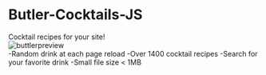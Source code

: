 # Butler-Cocktails-JS
Cocktail recipes for your site!
<br>
![buttlerpreview](https://user-images.githubusercontent.com/16135535/135518181-96b13310-bffb-41e3-901b-fdff76253e9d.png)
<br>
-Random drink at each page reload
-Over 1400 cocktail recipes
-Search for your favorite drink
-Small file size < 1MB
